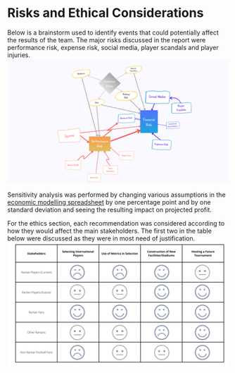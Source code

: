 # Risks and Ethical Considerations

Below is a brainstorm used to identify events that could potentially affect the results of the team. The major risks discussed in the report were performance risk, expense risk, social media, player scandals and player injuries.
![](brainstorm.png)

Sensitivity analysis was performed by changing various assumptions in the [economic modelling spreadsheet](Pre-Modelling_and_Economic_Analysis.xlsx) by one percentage point and by one standard deviation and seeing the resulting impact on projected profit.

For the ethics section, each recommendation was considered according to how they would affect the main stakeholders. The first two in the table below were discussed as they were in most need of justification.
![](Ethical%20Considerations.png)

